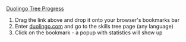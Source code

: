 <a href="javascript:(function(){var msg=null;var getMessage=function(){var e=$('.skill-tree-row').not('.bonus-row').find('.skill-badge-small');if(!e.length){throw new Error('No skill badges found. Are you sure you are on the skills tree page?')}var t=e.length;var n=0;var r={1:0,2:0,3:0,4:0};var i=0;var s=null;var o=null;var u=null;e.each(function(){s=$(this).find('.lessons-left').text().length;o=$(this).find('.skill-icon-strength').not('.strength-5');u=o.length;if(!s){n+=1}if(u){i+=1;for(var e=1;e<=4;++e){if(o.hasClass('strength-'+e)){r[e]+=1}}}});var a=n/t*100;var f=parseInt(a);var l='';for(var c in r){if(r[c])l+='\n- strength '+c+'/5: '+r[c]+' skills'}var h=null;if(i){h='Skills to strengthen ('+i+'): '+l}else{h='No skills to strengthen'}var p='Skills learned: '+n+'/'+t+' ('+f+'%)\n\n'+h;return p};try{msg=getMessage()}catch(err){msg='An error occurred: '+err.message}alert(msg)})();">Duolingo Tree Progress</a>

1. Drag the link above and drop it onto your browser's bookmarks bar
2. Enter [duolingo.com](http://duolingo.com) and go to the skills tree page (any language)
3. Click on the bookmark - a popup with statistics will show up